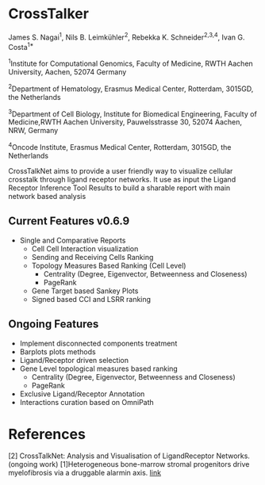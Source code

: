 # CrossTalker


James S. Nagai<sup>1</sup>,
Nils B. Leimkühler<sup>2</sup>,
Rebekka K. Schneider<sup>2,3,4</sup>,
Ivan G. Costa<sup>1*</sup>


<sup>1</sup>Institute for Computational Genomics, Faculty of Medicine, RWTH Aachen University, Aachen, 52074 Germany

<sup>2</sup>Department of Hematology, Erasmus Medical Center, Rotterdam, 3015GD, the Netherlands

<sup>3</sup>Department of Cell Biology, Institute for Biomedical Engineering, Faculty of Medicine,RWTH Aachen University, Pauwelsstrasse 30, 52074 Aachen, NRW, Germany

<sup>4</sup>Oncode Institute, Erasmus Medical Center, Rotterdam, 3015GD, the Netherlands





CrossTalkNet aims to provide a user friendly way to visualize cellular crosstalk through ligand receptor networks. It use as input the Ligand Receptor Inference Tool Results to build a sharable report with main network based analysis


## Current Features v0.6.9
- Single and Comparative Reports
   - Cell Cell Interaction visualization
   - Sending and Receiving Cells Ranking
   - Topology Measures Based Ranking (Cell Level)
     + Centrality (Degree, Eigenvector, Betweenness and Closeness)
     + PageRank
   - Gene Target based Sankey Plots
   - Signed based CCI and LSRR ranking
## Ongoing Features
   - Implement disconnected components treatment
   - Barplots plots methods
   - Ligand/Receptor driven selection
   - Gene Level topological measures based ranking
        + Centrality (Degree, Eigenvector, Betweenness and Closeness)
        + PageRank
   - Exclusive Ligand/Receptor Annotation
   - Interactions curation based on OmniPath




# References
[2] CrossTalkNet: Analysis and Visualisation of LigandReceptor Networks. (ongoing work)
[1]Heterogeneous bone-marrow stromal progenitors drive myelofibrosis via a druggable alarmin axis. [link](https://www.cell.com/cell-stem-cell/fulltext/S1934-5909(20)30542-7#secsectitle0115)
